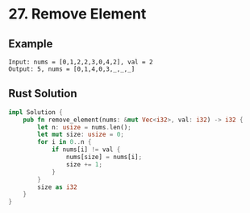 <script setup>
import P27 from '../../../../../src/components/P27.vue'
</script>

# 27. Remove Element

## Example

```
Input: nums = [0,1,2,2,3,0,4,2], val = 2
Output: 5, nums = [0,1,4,0,3,_,_,_]
```

<P27 />

## Rust Solution

```rust
impl Solution {
    pub fn remove_element(nums: &mut Vec<i32>, val: i32) -> i32 {
        let n: usize = nums.len();
        let mut size: usize = 0;
        for i in 0..n {
            if nums[i] != val {
                nums[size] = nums[i];
                size += 1;
            }
        }
        size as i32
    }
}
```
